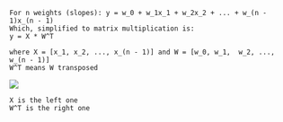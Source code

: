 
``` gio 
For n weights (slopes): y = w_0 + w_1x_1 + w_2x_2 + ... + w_(n - 1)x_(n - 1)
Which, simplified to matrix multiplication is:
y = X * W^T

where X = [x_1, x_2, ..., x_(n - 1)] and W = [w_0, w_1,  w_2, ..., w_(n - 1)]
W^T means W transposed
```

![](aharo24%202023-03-01%20at%202.43.00%20PM.png)

``` gio
X is the left one
W^T is the right one
```
